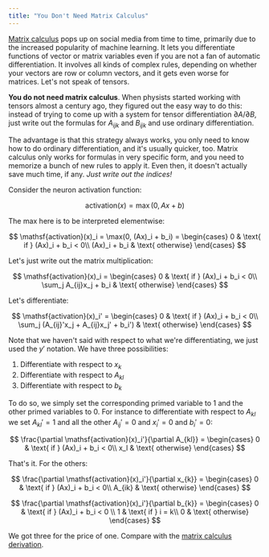 ```yaml
---
title: "You Don't Need Matrix Calculus"
---
```


[Matrix calculus](https://en.wikipedia.org/wiki/Matrix_calculus) pops up on social media from time to time, primarily due to the increased popularity of machine learning. It lets you differentiate functions of vector or matrix variables even if you are not a fan of automatic differentiation. It involves all kinds of complex rules, depending on whether your vectors are row or column vectors, and it gets even worse for matrices. Let's not speak of tensors.

**You do not need matrix calculus**. When physists started working with tensors almost a century ago, they figured out the easy way to do this: instead of trying to come up with a system for tensor differentiation $\partial A / \partial B$, just write out the formulas for $A_{ijk}$ and $B_{ijk}$ and use ordinary differentiation.

The advantage is that this strategy always works, you only need to know how to do ordinary differentiation, and it's usually quicker, too. Matrix calculus only works for formulas in very specific form, and you need to memorize a bunch of new rules to apply it. Even then, it doesn't actually save much time, if any. *Just write out the indices!*

Consider the neuron activation function:

$$
  \mathsf{activation}(x) = \max(0, Ax + b)
$$

The max here is to be interpreted elementwise:

$$
  \mathsf{activation}(x)_i = \max(0, (Ax)_i + b_i) = \begin{cases}
  0 & \text{ if } (Ax)_i + b_i < 0\\
  (Ax)_i + b_i & \text{ otherwise}
  \end{cases}
$$

Let's just write out the matrix multiplication:

$$
  \mathsf{activation}(x)_i = \begin{cases}
  0 & \text{ if } (Ax)_i + b_i < 0\\
  \sum_j A_{ij}x_j + b_i & \text{ otherwise}
  \end{cases}
$$

Let's differentiate:

$$
  \mathsf{activation}(x)_i' = \begin{cases}
  0 & \text{ if } (Ax)_i + b_i < 0\\
  \sum_j (A_{ij}'x_j + A_{ij}x_j' + b_i') & \text{ otherwise}
  \end{cases}
$$

Note that we haven't said with respect to what we're differentiating, we just used the $y'$ notation. We have three possibilities:

1. Differentiate with respect to $x_k$
2. Differentiate with respect to $A_{kl}$
3. Differentiate with respect to $b_k$

To do so, we simply set the corresponding primed variable to $1$ and the other primed variables to $0$. For instance to differentiate with respect to $A_{kl}$ we set $A_{kl}' = 1$ and all the other $A_{ij}' = 0$ and $x_i'= 0$ and $b_i' = 0$:

$$
  \frac{\partial \mathsf{activation}(x)_i'}{\partial A_{kl}} = \begin{cases}
  0 & \text{ if } (Ax)_i + b_i < 0\\
  x_l & \text{ otherwise}
  \end{cases}
$$

That's it. For the others:

$$
  \frac{\partial \mathsf{activation}(x)_i'}{\partial x_{k}} = \begin{cases}
  0 & \text{ if } (Ax)_i + b_i < 0\\
  A_{ik} & \text{ otherwise}
  \end{cases}
$$

$$
  \frac{\partial \mathsf{activation}(x)_i'}{\partial b_{k}} = \begin{cases}
  0 & \text{ if } (Ax)_i + b_i < 0 \\
  1 & \text{ if } i = k\\
  0 & \text{ otherwise}
  \end{cases}
$$

We got three for the price of one. Compare with the [matrix calculus derivation](https://explained.ai/matrix-calculus/).